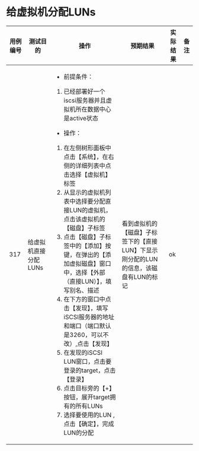# 给虚拟机分配LUNs 

|用例编号|测试目的|操作|预期结果|实际结果|备注|
|--------|--------|----|--------|--------|----|
|317|给虚拟机直接分配LUNs|<ul><li>前提条件：</li></ul><ol><li>已经部署好一个iscsi服务器并且虚拟机所在数据中心是active状态</li></ol><ul><li>操作：</li></ul><ol><li>在左侧树形面板中点击【系统】，在右侧的详细列表中点击选择【虚拟机】标签</li><li>从显示的虚拟机列表中选择要分配直接LUN的虚拟机，点击该虚拟机的【磁盘】子标签</li><li>点击【磁盘】子标签中的【添加】按键，在弹出的【添加虚拟磁盘】窗口中，选择【外部（直接LUN）】，填写别名、描述</li><li>在下方的窗口中点击【发现】，填写iSCSI服务器的地址和端口（端口默认是3260，可以不改）,点击【发现】</li><li>在发现的iSCSI LUN窗口，点击要登录的target，点击【登录】</li><li>点击目标旁的【+】按钮，展开target拥有的所有LUNs</li><li>选择要使用的LUN ,点击【确定】，完成LUN的分配</li></ol>|看到虚拟机的【磁盘】子标签下的【直接LUN】下显示刚分配的LUN的信息，该磁盘有LUN的标记 |ok||

